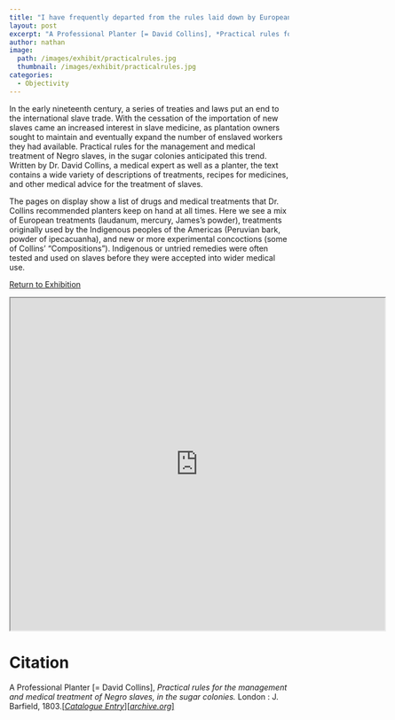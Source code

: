 ```yaml
---
title: "I have frequently departed from the rules laid down by European practitioners"
layout: post
excerpt: "A Professional Planter [= David Collins], *Practical rules for the management and medical treatment of Negro slaves, in the sugar colonies.* London : J. Barfield, 1803."
author: nathan
image: 
  path: /images/exhibit/practicalrules.jpg
  thumbnail: /images/exhibit/practicalrules.jpg
categories:
  - Objectivity
---
```


In the early nineteenth century, a series of treaties and laws put an end to the international slave trade. With the cessation of the importation of new slaves came an increased interest in slave medicine, as plantation owners sought to maintain and eventually expand the number of enslaved workers they had available. Practical rules for the management and medical treatment of Negro slaves, in the sugar colonies anticipated this trend. Written by Dr. David Collins, a medical expert as well as a planter, the text contains a wide variety of descriptions of treatments, recipes for medicines, and other medical advice for the treatment of slaves.

The pages on display show a list of drugs and medical treatments that Dr. Collins recommended planters keep on hand at all times. Here we see a mix of European treatments (laudanum, mercury, James’s powder), treatments originally used by the Indigenous peoples of the Americas (Peruvian bark, powder of ipecacuanha), and new or more experimental concoctions (some of Collins’ “Compositions”). Indigenous or untried remedies were often tested and used on slaves before they were accepted into wider medical use.

[Return to Exhibition](/2019-bookhistory/exhibition/)

<!-- https://archive.org/details/practicalrulesfo00coll/page/467 -->
<iframe src="https://archive.org/details/practicalrulesfo00coll/?ui=embed#mode/2up/page/467" width="675px" height="600px"></iframe>

# Citation

A Professional Planter [= David Collins], *Practical rules for the management and medical treatment of Negro slaves, in the sugar colonies.* London : J. Barfield, 1803.[\[*Catalogue Entry*\]](https://search.library.brown.edu/catalog/b4984272)[\[*archive.org*\]](https://archive.org/details/practicalrulesfo00coll)